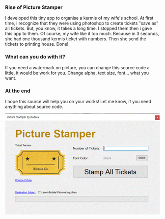 ### Rise of Picture Stamper
I developed this tiny app to organise a kermis of my wife's school. 
At first time, i recognize that they were using photoshop to create tickets "save as" all tickets. But, you know, it takes a long time. I stopped them then i gave this app to them. Of course, my wife like it too much. Because in 3 seconds, she had one thousand kermis ticket with numbers. Then she send the tickets to printing house. Done! 

### What can you do with it?
If you need a watermark on picture, you can change this source code a little, it would be work for you. Change alpha, text size, font... what you want. 

### At the end
I hope this source will help you on your works! 
Let me know, if you need anything about source code.


![Picture Stamper](/Resource/picture-stamper-tutorial.gif)
